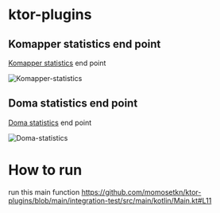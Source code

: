 # ktor-plugins

## Komapper statistics end point

[Komapper statistics](https://github.com/komapper/komapper/pull/1473) end point

![Komapper-statistics](https://github.com/user-attachments/assets/da7e1986-e062-428e-841f-20006d454eb9)

## Doma statistics end point

[Doma statistics](https://github.com/domaframework/doma/pull/1253) end point

![Doma-statistics](https://github.com/user-attachments/assets/4041c681-7dee-4435-b2f8-26bb49660193)

# How to run

run this main function
https://github.com/momosetkn/ktor-plugins/blob/main/integration-test/src/main/kotlin/Main.kt#L11
